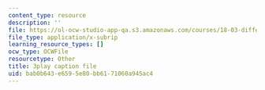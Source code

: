 ```yaml
---
content_type: resource
description: ''
file: https://ol-ocw-studio-app-qa.s3.amazonaws.com/courses/18-03-differential-equations-spring-2010/bab0b643e6595e80bb6171060a945ac4_YQ7HEE8-OfA.vtt
file_type: application/x-subrip
learning_resource_types: []
ocw_type: OCWFile
resourcetype: Other
title: 3play caption file
uid: bab0b643-e659-5e80-bb61-71060a945ac4
---
```

